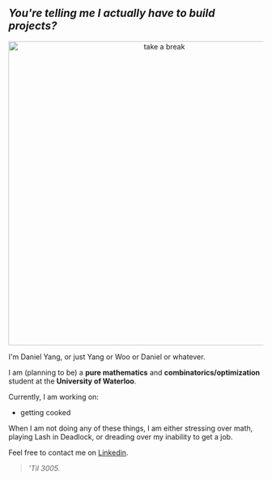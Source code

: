 ## *You're telling me I actually have to build projects?*
<div align="center">
<img src="https://github.com/sprwoo/sprwoo/blob/main/wiidy.png" alt="take a break" width=600"/>
</div>

I'm Daniel Yang, or just Yang or Woo or Daniel or whatever.

I am (planning to be) a **pure mathematics** and **combinatorics/optimization** student at the **University of Waterloo**.

Currently, I am working on:
- getting cooked 

When I am not doing any of these things, I am either stressing over math, playing Lash in Deadlock, or dreading over my inability to get a job. 

Feel free to contact me on [Linkedin](https://www.linkedin.com/in/yangiel/). 

> *'Til 3005.*
